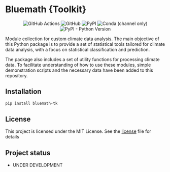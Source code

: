 # Bluemath {**Toolkit**}

<p align="center">
  <img alt="GitHub Actions" src="https://github.com/GeoOcean/BlueMath_tk/actions/workflows/python-tests.yml/badge.svg?branch=main">
  <img alt="GitHub" src="https://img.shields.io/github/license/GeoOcean/BlueMath_tk">
  <img alt="PyPI" src="https://img.shields.io/pypi/v/BlueMath_tk">
  <img alt="Conda (channel only)" src="https://img.shields.io/conda/vn/conda-forge/BlueMath_tk">
  <img alt="PyPI - Python Version" src="https://img.shields.io/pypi/pyversions/BlueMath_tk">
</p>

Module collection for custom climate data analysis. The main objective of this Python package is to provide a set of statistical tools tailored for climate data analysis, with a focus on statistical classification and prediction.

The package also includes a set of utility functions for processing climate data. To facilitate understanding of how to use these modules, simple demonstration scripts and the necessary data have been added to this repository.

## Installation

```sh
pip install bluemath-tk
```

## License

This project is licensed under the MIT License. See the [license](LICENSE) file for details

## Project status

- UNDER DEVELOPMENT
